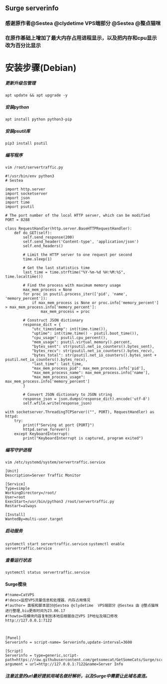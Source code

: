 ## Surge serverinfo
### 感谢原作者@Sestea @clydetime  VPS端部分 @Sestea @整点猫咪
### 在原作基础上增加了最大内存占用进程显示，以及把内存和cpu显示改为百分比显示

# 安装步骤(Debian)

##### 更新升级包管理
`apt update && apt upgrade -y`
##### 安装python
`apt install python python3-pip`
##### 安装psutil库
`pip3 install psutil`
##### 编写程序
`vim /root/servertraffic.py`
```
#!/usr/bin/env python3
# Sestea

import http.server
import socketserver
import json
import time
import psutil

# The port number of the local HTTP server, which can be modified
PORT = 8288

class RequestHandler(http.server.BaseHTTPRequestHandler):
    def do_GET(self):
        self.send_response(200)
        self.send_header('Content-type', 'application/json')
        self.end_headers()

        # Limit the HTTP server to one request per second
        time.sleep(1)

        # Get the last statistics time
        last_time = time.strftime("%Y-%m-%d %H:%M:%S", time.localtime())

        # Find the process with maximum memory usage
        max_mem_process = None
        for proc in psutil.process_iter(['pid', 'name', 'memory_percent']):
            if max_mem_process is None or proc.info['memory_percent'] > max_mem_process.info['memory_percent']:
                max_mem_process = proc

        # Construct JSON dictionary
        response_dict = {
            "utc_timestamp": int(time.time()),
            "uptime": int(time.time() - psutil.boot_time()),
            "cpu_usage": psutil.cpu_percent(),
            "mem_usage": psutil.virtual_memory().percent,
            "bytes_sent": str(psutil.net_io_counters().bytes_sent),
            "bytes_recv": str(psutil.net_io_counters().bytes_recv),
            "bytes_total": str(psutil.net_io_counters().bytes_sent + psutil.net_io_counters().bytes_recv),
            "last_time": last_time,
            "max_mem_process_pid": max_mem_process.info['pid'],
            "max_mem_process_name": max_mem_process.info['name'],
            "max_mem_process_usage": max_mem_process.info['memory_percent']
        }

        # Convert JSON dictionary to JSON string
        response_json = json.dumps(response_dict).encode('utf-8')
        self.wfile.write(response_json)

with socketserver.ThreadingTCPServer(("", PORT), RequestHandler) as httpd:
    try:
        print(f"Serving at port {PORT}")
        httpd.serve_forever()
    except KeyboardInterrupt:
        print("KeyboardInterrupt is captured, program exited")

```

##### 编写守护进程
`vim /etc/systemd/system/servertraffic.service`
```
[Unit]
Description=Server Traffic Monitor

[Service]
Type=simple
WorkingDirectory=/root/
User=root
ExecStart=/usr/bin/python3 /root/servertraffic.py
Restart=always

[Install]
WantedBy=multi-user.target
```
##### 启动服务
`systemctl start servertraffic.service`
`systemctl enable servertraffic.service`
##### 查看运行状态
`systemctl status servertraffic.service`
#### Surge模块
```
#!name=CatVPS
#!desc=监控VPS流量信息和处理器、内存占用情况
#!author= 面板和脚本部分@Sestea @clydetime  VPS端部分 @Sestea 由 @整点猫咪 进行整理,biu更改时间为23.06.17
#!howto=将模块内容复制到本地后根据自己VPS IP地址及端口修改 http://127.0.0.1:7122



[Panel]
Serverinfo = script-name= Serverinfo,update-interval=3600

[Script]
Serverinfo = type=generic,script-path=https://raw.githubusercontent.com/getsomecat/GetSomeCats/Surge/script/serverinfo.js, argument = url=http://127.0.0.1:7122&name=Server Info
```
##### 注意这里的url最好提前用域名做好解析，以及Surge中需要让此域名直连。

